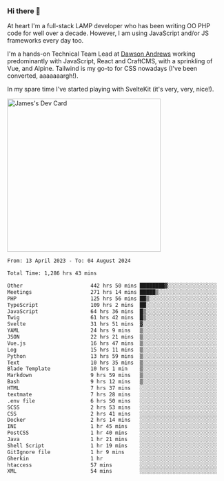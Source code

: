 ### Hi there 👋

<!--
**JamesNock/JamesNock** is a ✨ _special_ ✨ repository because its `README.md` (this file) appears on your GitHub profile.

Here are some ideas to get you started:

- 🔭 I’m currently working on ...
- 🌱 I’m currently learning ...
- 👯 I’m looking to collaborate on ...
- 🤔 I’m looking for help with ...
- 💬 Ask me about ...
- 📫 How to reach me: ...
- 😄 Pronouns: ...
- ⚡ Fun fact: ...
-->
At heart I'm a full-stack LAMP developer who has been writing OO PHP code for well over a decade. However, I am using JavaScript and/or JS frameworks every day too.

I'm a hands-on Technical Team Lead at [Dawson Andrews](https://www.dawsonandrews.com/) working predominantly with JavaScript, React and CraftCMS, with a sprinkling of Vue, and Alpine. Tailwind is my go-to for CSS nowadays (I've been converted, aaaaaaargh!).

In my spare time I've started playing with SvelteKit (it's very, very, nice!).

<a href="https://app.daily.dev/h2onock"><img src="https://api.daily.dev/devcards/v2/XQraFlxE3JPWOlcSuOB2K.png?type=default&r=18u" width="356" alt="James's Dev Card"/></a>

<!--START_SECTION:waka-->

```txt
From: 13 April 2023 - To: 04 August 2024

Total Time: 1,286 hrs 43 mins

Other                      442 hrs 50 mins ████████▓░░░░░░░░░░░░░░░░   34.42 %
Meetings                   271 hrs 14 mins █████▒░░░░░░░░░░░░░░░░░░░   21.08 %
PHP                        125 hrs 56 mins ██▒░░░░░░░░░░░░░░░░░░░░░░   09.79 %
TypeScript                 109 hrs 2 mins  ██░░░░░░░░░░░░░░░░░░░░░░░   08.48 %
JavaScript                 64 hrs 36 mins  █▒░░░░░░░░░░░░░░░░░░░░░░░   05.02 %
Twig                       61 hrs 42 mins  █▒░░░░░░░░░░░░░░░░░░░░░░░   04.80 %
Svelte                     31 hrs 51 mins  ▓░░░░░░░░░░░░░░░░░░░░░░░░   02.48 %
YAML                       24 hrs 9 mins   ▒░░░░░░░░░░░░░░░░░░░░░░░░   01.88 %
JSON                       22 hrs 21 mins  ▒░░░░░░░░░░░░░░░░░░░░░░░░   01.74 %
Vue.js                     16 hrs 47 mins  ▒░░░░░░░░░░░░░░░░░░░░░░░░   01.31 %
Log                        15 hrs 11 mins  ▒░░░░░░░░░░░░░░░░░░░░░░░░   01.18 %
Python                     13 hrs 59 mins  ▒░░░░░░░░░░░░░░░░░░░░░░░░   01.09 %
Text                       10 hrs 35 mins  ▒░░░░░░░░░░░░░░░░░░░░░░░░   00.82 %
Blade Template             10 hrs 1 min    ▒░░░░░░░░░░░░░░░░░░░░░░░░   00.78 %
Markdown                   9 hrs 59 mins   ▒░░░░░░░░░░░░░░░░░░░░░░░░   00.78 %
Bash                       9 hrs 12 mins   ▒░░░░░░░░░░░░░░░░░░░░░░░░   00.72 %
HTML                       7 hrs 37 mins   ░░░░░░░░░░░░░░░░░░░░░░░░░   00.59 %
textmate                   7 hrs 28 mins   ░░░░░░░░░░░░░░░░░░░░░░░░░   00.58 %
.env file                  6 hrs 50 mins   ░░░░░░░░░░░░░░░░░░░░░░░░░   00.53 %
SCSS                       2 hrs 53 mins   ░░░░░░░░░░░░░░░░░░░░░░░░░   00.23 %
CSS                        2 hrs 41 mins   ░░░░░░░░░░░░░░░░░░░░░░░░░   00.21 %
Docker                     2 hrs 14 mins   ░░░░░░░░░░░░░░░░░░░░░░░░░   00.17 %
INI                        1 hr 45 mins    ░░░░░░░░░░░░░░░░░░░░░░░░░   00.14 %
PostCSS                    1 hr 40 mins    ░░░░░░░░░░░░░░░░░░░░░░░░░   00.13 %
Java                       1 hr 21 mins    ░░░░░░░░░░░░░░░░░░░░░░░░░   00.11 %
Shell Script               1 hr 19 mins    ░░░░░░░░░░░░░░░░░░░░░░░░░   00.10 %
GitIgnore file             1 hr 9 mins     ░░░░░░░░░░░░░░░░░░░░░░░░░   00.09 %
Gherkin                    1 hr            ░░░░░░░░░░░░░░░░░░░░░░░░░   00.08 %
htaccess                   57 mins         ░░░░░░░░░░░░░░░░░░░░░░░░░   00.07 %
XML                        54 mins         ░░░░░░░░░░░░░░░░░░░░░░░░░   00.07 %
```

<!--END_SECTION:waka-->
